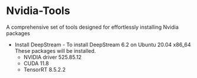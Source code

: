 # Nvidia-Tools
A comprehensive set of tools designed for effortlessly installing Nvidia packages

* Install DeepStream - To install DeepStream 6.2 on Ubuntu 20.04 x86_64  
    These packages will be installed.
    * NVIDIA driver 525.85.12
    * CUDA 11.8
    * TensorRT 8.5.2.2